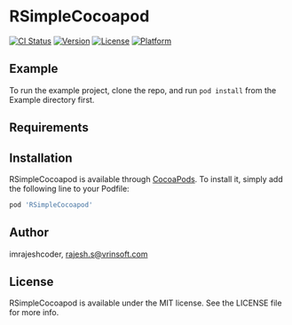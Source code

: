 # RSimpleCocoapod

[![CI Status](https://img.shields.io/travis/imrajeshcoder/RSimpleCocoapod.svg?style=flat)](https://travis-ci.org/imrajeshcoder/RSimpleCocoapod)
[![Version](https://img.shields.io/cocoapods/v/RSimpleCocoapod.svg?style=flat)](https://cocoapods.org/pods/RSimpleCocoapod)
[![License](https://img.shields.io/cocoapods/l/RSimpleCocoapod.svg?style=flat)](https://cocoapods.org/pods/RSimpleCocoapod)
[![Platform](https://img.shields.io/cocoapods/p/RSimpleCocoapod.svg?style=flat)](https://cocoapods.org/pods/RSimpleCocoapod)

## Example

To run the example project, clone the repo, and run `pod install` from the Example directory first.

## Requirements

## Installation

RSimpleCocoapod is available through [CocoaPods](https://cocoapods.org). To install
it, simply add the following line to your Podfile:

```ruby
pod 'RSimpleCocoapod'
```

## Author

imrajeshcoder, rajesh.s@vrinsoft.com

## License

RSimpleCocoapod is available under the MIT license. See the LICENSE file for more info.
